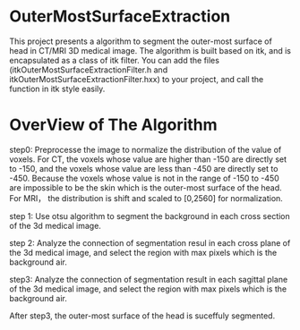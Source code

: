 # OuterMostSurfaceExtraction
This project presents a algorithm to segment the outer-most surface of head in CT/MRI 3D medical image.
The algorithm is built based on itk, and is encapsulated as a class of itk filter. You can add the files (itkOuterMostSurfaceExtractionFilter.h and itkOuterMostSurfaceExtractionFilter.hxx) to your project, and call the function in itk style easily.

# OverView of The Algorithm
step0: Preprocesse the image to normalize the distribution of the value of voxels.
        For CT, the voxels whose value are higher than -150 are directly set to -150, and the voxels whose value are less than -450 are directly set to -450. Because the voxels whose value is not in the range of -150 to -450 are impossible to be the skin which is the outer-most surface of the head.
        For MRI， the distribution is shift and scaled to [0,2560] for normalization.
        
step 1: Use otsu algorithm to segment the background in each cross section of the 3d medical image.

step 2: Analyze the connection of segmentation resul in each cross plane of the 3d medical image, and select the region with max pixels which is the background air.

step3: Analyze the connection of segmentation result in each sagittal plane of the 3d medical image, and select the region with max pixels which is the background air. 

After step3, the outer-most surface of the head is suceffuly segmented.


